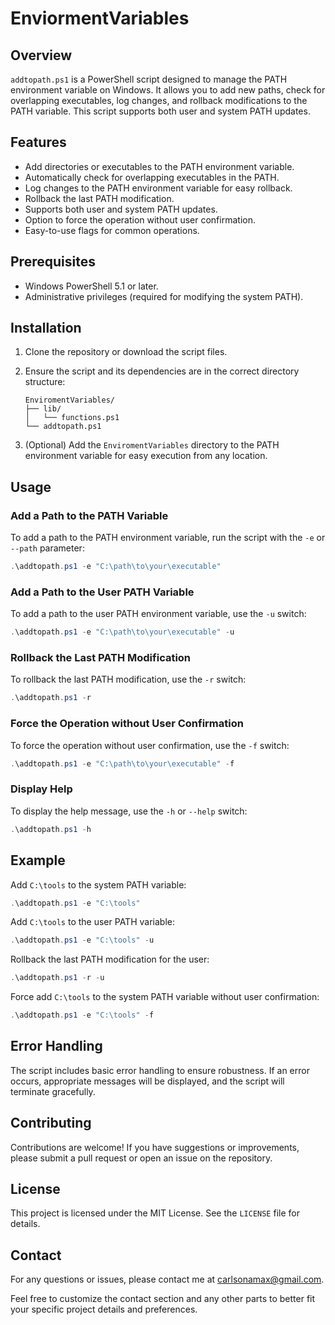 # EnviormentVariables

## Overview

`addtopath.ps1` is a PowerShell script designed to manage the PATH environment variable on Windows. It allows you to add new paths, check for overlapping executables, log changes, and rollback modifications to the PATH variable. This script supports both user and system PATH updates.

## Features

- Add directories or executables to the PATH environment variable.
- Automatically check for overlapping executables in the PATH.
- Log changes to the PATH environment variable for easy rollback.
- Rollback the last PATH modification.
- Supports both user and system PATH updates.
- Option to force the operation without user confirmation.
- Easy-to-use flags for common operations.

## Prerequisites

- Windows PowerShell 5.1 or later.
- Administrative privileges (required for modifying the system PATH).

## Installation

1. Clone the repository or download the script files.
2. Ensure the script and its dependencies are in the correct directory structure:

    ```
    EnviromentVariables/
    ├── lib/
    │   └── functions.ps1
    └── addtopath.ps1
    ```

3. (Optional) Add the `EnviromentVariables` directory to the PATH environment variable for easy execution from any location.

## Usage

### Add a Path to the PATH Variable

To add a path to the PATH environment variable, run the script with the `-e` or `--path` parameter:

```powershell
.\addtopath.ps1 -e "C:\path\to\your\executable"
```

### Add a Path to the User PATH Variable

To add a path to the user PATH environment variable, use the `-u` switch:

```powershell
.\addtopath.ps1 -e "C:\path\to\your\executable" -u
```

### Rollback the Last PATH Modification

To rollback the last PATH modification, use the `-r` switch:

```powershell
.\addtopath.ps1 -r
```

### Force the Operation without User Confirmation

To force the operation without user confirmation, use the `-f` switch:

```powershell
.\addtopath.ps1 -e "C:\path\to\your\executable" -f
```

### Display Help

To display the help message, use the `-h` or `--help` switch:

```powershell
.\addtopath.ps1 -h
```

## Example

Add `C:\tools` to the system PATH variable:

```powershell
.\addtopath.ps1 -e "C:\tools"
```

Add `C:\tools` to the user PATH variable:

```powershell
.\addtopath.ps1 -e "C:\tools" -u
```

Rollback the last PATH modification for the user:

```powershell
.\addtopath.ps1 -r -u
```

Force add `C:\tools` to the system PATH variable without user confirmation:

```powershell
.\addtopath.ps1 -e "C:\tools" -f
```

## Error Handling

The script includes basic error handling to ensure robustness. If an error occurs, appropriate messages will be displayed, and the script will terminate gracefully.

## Contributing

Contributions are welcome! If you have suggestions or improvements, please submit a pull request or open an issue on the repository.

## License

This project is licensed under the MIT License. See the `LICENSE` file for details.

## Contact

For any questions or issues, please contact me at carlsonamax@gmail.com.

Feel free to customize the contact section and any other parts to better fit your specific project details and preferences.
